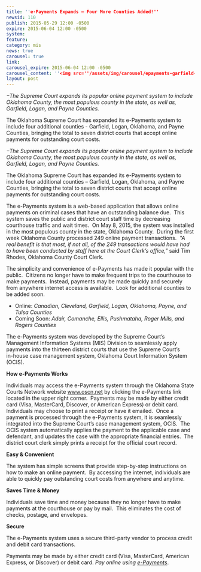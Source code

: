 ```yaml
---
title: ''e-Payments Expands – Four More Counties Added!''
newsid: 110
publish: 2015-05-29 12:00 -0500
expire: 2015-06-04 12:00 -0500
system: 
feature: 
category: mis
news: true
carousel: true
link: 
carousel_expire: 2015-06-04 12:00 -0500
carousel_content: ''<img src=''/assets/img/carousel/epayments-garfield-logan-oklahoma-payne.jpg'' alt=''ePayments now available in Garfield, Logan, Oklahoma and Payne Counties'' />''
layout: post
---
```

<p><em>−The Supreme Court expands its popular online payment system to include Oklahoma County, the most populous county in the state, as well as, Garfield, Logan, and Payne Counties.</em></p><p>The Oklahoma Supreme Court has expanded its e-Payments system to include four additional counties - Garfield, Logan, Oklahoma, and Payne Counties, bringing the total to seven district courts that accept online payments for outstanding court costs.</p>
 <!--more-->
<p><em>&#8722;The Supreme Court expands its popular online payment system to include Oklahoma County, the most populous county in the state, as well as, Garfield, Logan, and Payne Counties.</em></p><p>The Oklahoma Supreme Court has expanded its e-Payments system to include four additional counties – Garfield, Logan, Oklahoma, and Payne Counties, bringing the total to seven district courts that accept online payments for outstanding court costs.</p><p>The e-Payments system is a web-based application that allows online payments on criminal cases that have an outstanding balance due.&nbsp; This system saves the public and district court staff time by decreasing courthouse traffic and wait times.&nbsp; On May 8, 2015, the system was installed in the most populous county in the state, Oklahoma County.&nbsp; During the first week Oklahoma County processed 249 online payment transactions.&nbsp; <em>"A real benefit is that most, if not all, of the 249 transactions would have had to have been conducted by staff here at the Court Clerk’s office,"</em> said Tim Rhodes, Oklahoma County Court Clerk.</p><p>The simplicity and convenience of e-Payments has made it popular with the public.&nbsp; Citizens no longer have to make frequent trips to the courthouse to make payments.&nbsp; Instead, payments may be made quickly and securely from anywhere internet access is available.&nbsp; Look for additional counties to be added soon.</p><ul><li>Online: <em>Canadian, Cleveland, Garfield, Logan, Oklahoma, Payne, and Tulsa Counties</em></li><li>Coming Soon: <em>Adair, Comanche, Ellis, Pushmataha, Roger Mills, and Rogers Counties </em></li></ul><p>The e-Payments system was developed by the Supreme Court’s Management Information Systems (MIS) Division to seamlessly apply payments into the thirteen district courts that use the Supreme Court’s <br>in-house case management system, Oklahoma Court Information System (OCIS).</p><p><strong>How e-Payments Works</strong></p><p>Individuals may access the e-Payments system through the Oklahoma State Courts Network website <a href="http://www.oscn.net">www.oscn.net</a> by clicking the e-Payments link located in the upper right corner.&nbsp; Payments may be made by either credit card (Visa, MasterCard, Discover, or American Express) or debit card.&nbsp; Individuals may choose to print a receipt or have it emailed.&nbsp; Once a payment is processed through the e-Payments system, it is seamlessly integrated into the Supreme Court’s case management system, OCIS.&nbsp; The OCIS system automatically applies the payment to the applicable case and defendant, and updates the case with the appropriate financial entries.&nbsp; The district court clerk simply prints a receipt for the official court record.</p><p><strong>Easy &amp; Convenient</strong></p><p>The system has simple screens that provide step-by-step instructions on how to make an online payment.&nbsp; By accessing the internet, individuals are able to quickly pay outstanding court costs from anywhere and anytime.</p><p><strong>Saves Time &amp; Money</strong></p><p>Individuals save time and money because they no longer have to make payments at the courthouse or pay by mail.&nbsp; This eliminates the cost of checks, postage, and envelopes.</p><p><strong>Secure</strong></p><p>The e-Payments system uses a secure third-party vendor to process credit and debit card transactions. </p><p>Payments may be made by either credit card (Visa, MasterCard, American Express, or Discover) or debit card. <em>Pay online using </em><a href="https://www.oscn.net/epayments/"><em>e-Payments</em></a>.</p>